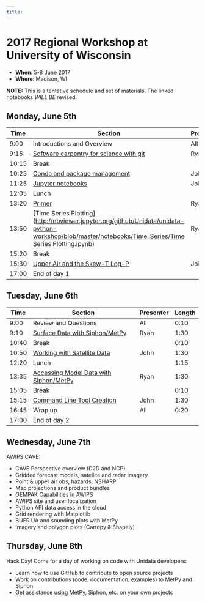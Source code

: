 ```yaml
---
title:
---
```

# 2017 Regional Workshop at University of Wisconsin

- **When**: 5-8 June 2017
- **Where**: Madison, WI

**NOTE:** This is a tentative schedule and set of materials. The linked notebooks *WILL BE* revised.

## Monday, June 5th

|  Time | Section                                      | Presenter   | Length |
|--------|----------------------------------------------|----------------|-----------|
|  9:00 | Introductions and Overview                   |All         |  0:15  |
|  9:15 | [Software carpentry for science with git](https://github.com/Unidata/unidata-python-workshop/blob/master/presentations/git.md) | Ryan  |   1:00 |
| 10:15 | Break                                        |            |  0:10  |
| 10:25 | [Conda and package management](https://github.com/Unidata/unidata-python-workshop/blob/master/presentations/conda.md) | John  |  1:00  |
| 11:25 | [Jupyter notebooks](https://github.com/Unidata/unidata-python-workshop/tree/master/notebooks/Jupyter_Notebooks) | John        |  0:40  |
| 12:05 | Lunch                                        |            |  1:15  |
| 13:20 | [Primer](http://nbviewer.jupyter.org/github/Unidata/unidata-python-workshop/blob/master/notebooks/Primer/Primer.ipynb) | Ryan        |  0:30  |
| 13:50 | [Time Series Plotting](http://nbviewer.jupyter.org/github/Unidata/unidata-python-workshop/blob/master/notebooks/Time_Series/Time Series Plotting.ipynb) | Ryan      |  1:30  |
| 15:20 | Break                                        |             |  0:10  |
| 15:30 | [Upper Air and the Skew-T Log-P](https://github.com/Unidata/unidata-python-workshop/tree/master/notebooks/Skew_T) | John      |  1:30  |
| 17:00 | End of day 1                                 |             |        |

## Tuesday, June 6th

|  Time | Section                                      | Presenter   | Length |
|-------|----------------------------------------------|-------------|--------|
|  9:00 | Review and Questions                         | All         |  0:10  |
|  9:10 | [Surface Data with Siphon/MetPy](https://github.com/Unidata/unidata-python-workshop/tree/master/notebooks/Surface_Data) | Ryan      |  1:30  |
| 10:40 | Break                                        |             |  0:10  |
| 10:50 | [Working with Satellite Data](https://github.com/Unidata/unidata-python-workshop/tree/master/notebooks/Satellite_Data) | John      |  1:30  |
| 12:20 | Lunch                                        |             |  1:15  |
| 13:35 | [Accessing Model Data with Siphon/MetPy](https://github.com/Unidata/unidata-python-workshop/blob/master/notebooks/Model_Data/Siphon_Cartopy_MetPy_HRRR.ipynb)| Ryan      |  1:30  |
| 15:05 | Break                                     |           |  0:10  |
| 15:15 | [Command Line Tool Creation](https://github.com/Unidata/unidata-python-workshop/tree/master/notebooks/Command_Line_Tools) | John        |  1:30  |
| 16:45 | Wrap up                                      | All         |  0:20  |
| 17:00 | End of day 2                                 |             |        |

## Wednesday, June 7th

AWIPS CAVE:

* CAVE Perspective overview (D2D and NCP)
* Gridded forecast models, satellite and radar imagery
* Point & upper air obs, hazards, NSHARP
* Map projections and product bundles
* GEMPAK Capabilities in AWIPS
* AWIPS site and user localization
* Python API data access in the cloud
* Grid rendering with Matplotlib
* BUFR UA and sounding plots with MetPy
* Imagery and polygon plots (Cartopy & Shapely)

## Thursday, June 8th

Hack Day! Come for a day of working on code with Unidata developers:

* Learn how to use GitHub to contribute to open source projects
* Work on contributions (code, documentation, examples) to MetPy and Siphon
* Get assistance using MetPy, Siphon, etc. on your own projects
